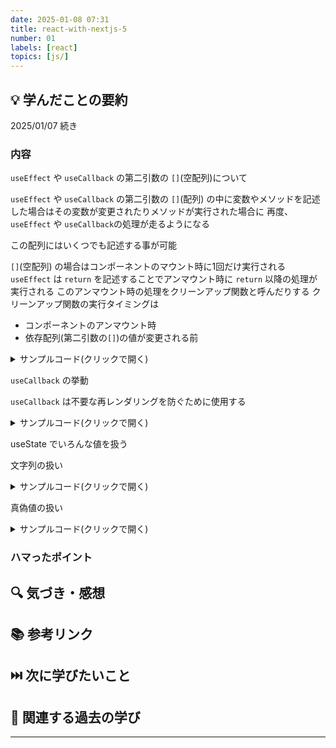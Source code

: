 ```yaml
---
date: 2025-01-08 07:31
title: react-with-nextjs-5
number: 01
labels: [react]
topics: [js/]
---
```


## 💡 学んだことの要約

2025/01/07 続き

### 内容

`useEffect` や `useCallback` の第二引数の `[]`(空配列)について

`useEffect` や `useCallback` の第二引数の `[]`(配列)
の中に変数やメソッドを記述した場合はその変数が変更されたりメソッドが実行された場合に
再度、`useEffect` や `useCallback`の処理が走るようになる

この配列にはいくつでも記述する事が可能

`[]`(空配列) の場合はコンポーネントのマウント時に1回だけ実行される
`useEffect` は `return` を記述することでアンマウント時に `return` 以降の処理が実行される
このアンマウント時の処理をクリーンアップ関数と呼んだりする
クリーンアップ関数の実行タイミングは

- コンポーネントのアンマウント時
- 依存配列(第二引数の`[]`)の値が変更される前

<details>
<summary>サンプルコード(クリックで開く)</summary>

第二引数の配列が空だとマウント時の一回のみアラートが表示される

```jsx
const [count, setCount] = useState(1);

const handleClick = useCallback(() => {
  setCount((count) => count + 1);
}, []);

useEffect(() => {
  alert('コンポーネントがマウントされました');
  // マウント時の処理
  document.body.style.backgroundColor = 'skyblue';

  // return 以降がアンマウント時の処理
  return () => {
    document.body.style.backgroundColor = '';
  };
}, []);
```

第二引数の中に変数 `count` を記述することで
`count` が更新されるたびにアラートが表示されるようになる

```jsx
const [count, setCount] = useState(1);

const handleClick = useCallback(() => {
  setCount((count) => count + 1);
}, []);

useEffect(() => {
  alert('コンポーネントがマウントされました');
  // マウント時の処理
  document.body.style.backgroundColor = 'skyblue';

  // return 以降がアンマウント時の処理
  return () => {
    document.body.style.backgroundColor = '';
  };
}, [count]);
```

この場合もちゃんとクリーンアップ関数は実行されていて順番としては
クリーンアップ関数 → マウント時の処理となる

</details>

`useCallback` の挙動

`useCallback` は不要な再レンダリングを防ぐために使用する

<details>
<summary>サンプルコード(クリックで開く)</summary>

第二引数の配列が空の場合マウント時の一回のみしかレンダリングされない
この場合、再生成されることがないので `count` が `1` のままとなり
必ず `if` の条件を通ってしまうことになる

```jsx
const [count, setCount] = useState(1);
const handleClick = useCallback(() => {
  if (count < 5) {
    setCount((count) => count + 1);
  }
}, []);
```

配列に `count` を追加することで `count` が更新されるたびに
再生成が行われ、正常に値が更新され意図した挙動となる

```jsx
const handleClick = useCallback(() => {
  if (count < 5) {
    setCount((count) => count + 1);
  }
}, [count]);
```

</details>

useState でいろんな値を扱う

文字列の扱い

<details>
<summary>サンプルコード(クリックで開く)</summary>

```jsx
import { useCallback, useEffect, useState } from 'react';
import Headline from 'src/components/Headline';
import Links from 'src/components/Links';
import styles from 'src/components/Main/Main.module.css';

export default function Main(props) {
  const [text, setText] = useState('');

  const handleChange = useCallback((e) => {
    if (e.target.value.length > 5) {
      alert('制限文字数を超えています、5文字以内にしてください');
    }
    setText(e.target.value.trim());
  }, []);

  return (
    <main className={styles.main}>
      <input type="text" value={text} onChange={handleChange} />d
    </main>
  );
}
```

</details>

真偽値の扱い

<details>
<summary>サンプルコード(クリックで開く)</summary>

```jsx
import { useCallback, useEffect, useState } from 'react';
import Headline from 'src/components/Headline';
import Links from 'src/components/Links';
import styles from 'src/components/Main/Main.module.css';

export default function Main(props) {
  const [isView, setIsView] = useState(true);
  const [count, setCount] = useState(1);

  const handleView = useCallback(() => {
    setIsView((isView) => !isView);
  }, []);

  return (
    <main className={styles.main}>
      {isView ? <h1>{count}</h1> : null}
      <button onClick={handleView}>{isView ? '非表示' : '表示'}</button>
    </main>
  );
}
```

</details>

### ハマったポイント

## 🔍 気づき・感想

## 📚 参考リンク

## ⏭️ 次に学びたいこと

## 📌 関連する過去の学び

---

